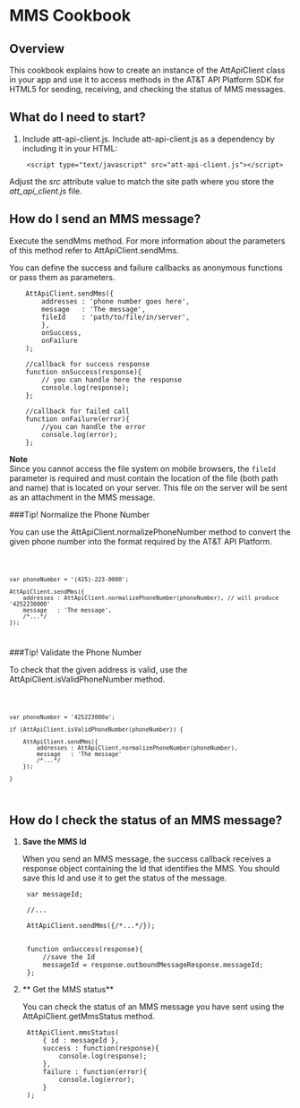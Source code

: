 MMS Cookbook
===

Overview
---
This cookbook explains how to create an instance of the AttApiClient class in your app and use it to access methods in the AT&T API Platform SDK for HTML5 for sending, receiving, and checking the status of MMS messages.

What do I need to start?
---

1. Include att-api-client.js. Include att-api-client.js as a dependency by including it in your HTML:  

        <script type="text/javascript" src="att-api-client.js"></script>

Adjust the _src_ attribute value to match the site path where you store the _att_api_client.js_ file.


How do I send an MMS message?
---

Execute the sendMms method. For more information about the parameters of this method refer to AttApiClient.sendMms. 

You can define the success and failure callbacks as anonymous functions or pass them as parameters.


        AttApiClient.sendMms({
            addresses : 'phone number goes here',
            message   : 'The message',
            fileId    : 'path/to/file/in/server',
			},
            onSuccess,
            onFailure
        );

        //callback for success response
        function onSuccess(response){
            // you can handle here the response
            console.log(response);
        };

        //callback for failed call
        function onFailure(error){
            //you can handle the error
            console.log(error);
        };


**Note**  
Since you cannot access the file system on mobile browsers, the <code>fileId</code> parameter is required and must contain the location of the file (both path and name) that is located on your server. This file on the server will be sent as an attachment in the MMS message.

###Tip! Normalize the Phone Number

You can use the AttApiClient.normalizePhoneNumber method to convert the given phone number into the format required by the AT&T API Platform.

<code>

    var phoneNumber = '(425)-223-0000';

    AttApiClient.sendMms({
        addresses : AttApiClient.normalizePhoneNumber(phoneNumber), // will produce '4252230000'
        message   : 'The message',
        /*...*/
    });    

</code> 


###Tip! Validate the Phone Number
  
To check that the given address is valid, use the AttApiClient.isValidPhoneNumber method.

<code>

    var phoneNumber = '425223000a';

    if (AttApiClient.isValidPhoneNumber(phoneNumber)) {

        AttApiClient.sendMms({
            addresses : AttApiClient.normalizePhoneNumber(phoneNumber),
            message   : 'The message'
            /*...*/
        });    

    } 

</code>


How do I check the status of an MMS message?
---

1. **Save the MMS Id**  

    When you send an MMS message, the success callback receives a response object containing the Id that identifies the MMS. You should save this Id and use it to get the status of the message.

        var messageId;

        //...

        AttApiClient.sendMms({/*...*/});


        function onSuccess(response){
            //save the Id
            messageId = response.outboundMessageResponse.messageId;
        };
    
2. ** Get the MMS status**  

    You can check the status of an MMS message you have sent using the AttApiClient.getMmsStatus method.

        AttApiClient.mmsStatus(
			{ id : messageId },
            success : function(response){
                console.log(response);
            },
            failure : function(error){
                console.log(error);
            }
        );
